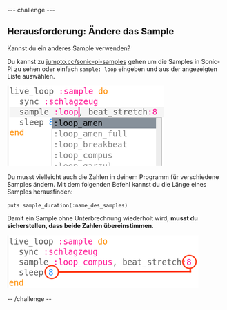 \--- challenge \---

## Herausforderung: Ändere das Sample

Kannst du ein anderes Sample verwenden?

Du kannst zu [jumpto.cc/sonic-pi-samples](http://jumpto.cc/sonic-pi-samples) gehen um die Samples in Sonic-Pi zu sehen oder einfach `sample: loop` eingeben und aus der angezeigten Liste auswählen.

![Screenshot](images/dj-sample-choose.png)

Du musst vielleicht auch die Zahlen in deinem Programm für verschiedene Samples ändern. Mit dem folgenden Befehl kannst du die Länge eines Samples herausfinden:

`puts sample_duration(:name_des_samples)`

Damit ein Sample ohne Unterbrechnung wiederholt wird, **musst du sicherstellen, dass beide Zahlen übereinstimmen**.

![Screenshot](images/dj-sample-numbers.png)

-- /challenge --
